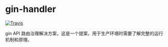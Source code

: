 # gin-handler
[![Travis](https://img.shields.io/badge/language-Go-red.svg)]()

gin API 路由治理解决方案，这是一个提案，用于生产环境时需要了解完整的运行机制和原理。
